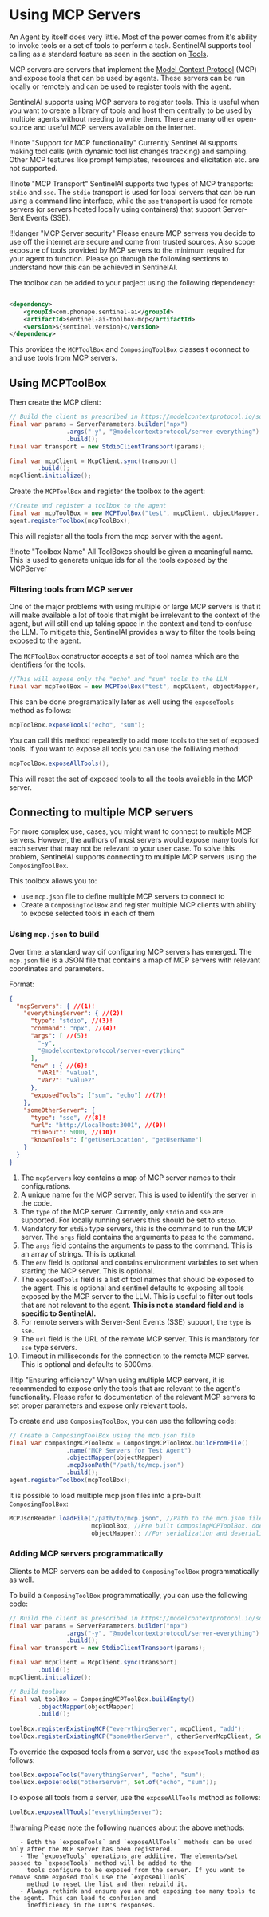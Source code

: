 # Using MCP Servers

An Agent by itself does very little. Most of the power comes from it's ability to invoke tools or a set of tools to
perform a task. SentinelAI supports tool calling as a standard feature as seen in the section on [Tools](tools.md).

MCP servers are servers that implement the [Model Context Protocol](https://modelcontextprotocol.org/) (MCP) and
expose tools that can be used by agents. These servers can be run locally or remotely and can be used to register
tools with the agent.

SentinelAI supports using MCP servers to register tools. This is useful when you want to create a library of tools
and host them centrally to be used by multiple agents without needing to write them. There are many other open-source and
useful MCP servers available on the internet.

!!!note "Support for MCP functionality"
    Currently Sentinel AI supports making tool calls (with dynamic tool list changes tracking) and sampling. Other MCP
    features like prompt templates, resources and elicitation etc. are not supported. 

!!!note "MCP Transport"
    SentinelAI supports two types of MCP transports: `stdio` and `sse`. The `stdio` transport is used for local servers
    that can be run using a command line interface, while the `sse` transport is used for remote servers (or servers
    hosted locally using containers) that support Server-Sent Events (SSE).

!!!danger "MCP Server security"
    Please ensure MCP servers you decide to use off the internet are secure and come from trusted sources. Also scope
    exposure of tools provided by MCP servers to the minimum required for your agent to function. Please go through the
    following sections to understand how this can be achieved in SentinelAI.

The toolbox can be added to your project using the following dependency:

```xml

<dependency>
    <groupId>com.phonepe.sentinel-ai</groupId>
    <artifactId>sentinel-ai-toolbox-mcp</artifactId>
    <version>${sentinel.version}</version>
</dependency>
```
This provides the `MCPToolBox` and `ComposingToolBox` classes t oconnect to and use tools from MCP servers.

## Using MCPToolBox

Then create the MCP client:

```java title="TestAgent.java"
// Build the client as prescribed in https://modelcontextprotocol.io/sdk/java/mcp-client
final var params = ServerParameters.builder("npx")
                .args("-y", "@modelcontextprotocol/server-everything")
                .build();
final var transport = new StdioClientTransport(params);

final var mcpClient = McpClient.sync(transport)
        .build();
mcpClient.initialize();
```

Create the `MCPToolBox` and register the toolbox to the agent:

```java title="TestAgent.java"
//Create and register a toolbox to the agent
final var mcpToolBox = new MCPToolBox("test", mcpClient, objectMapper, Set.of());
agent.registerToolbox(mcpToolBox);
```

This will register all the tools from the mcp server with the agent.

!!!note "Toolbox Name"
    All ToolBoxes should be given a meaningful name. This is used to generate unique ids for all the tools exposed by
    the MCPServer

### Filtering tools from MCP server

One of the major problems with using multiple or large MCP servers is that it will make available a lot of tools that
might be irrelevant to the context of the agent, but will still end up taking space in the context and tend to confuse
the LLM. To mitigate this, SentinelAI provides a way to filter the tools being exposed to the agent.

The `MCPToolBox` constructor accepts a set of tool names which are the identifiers for the tools.

```java
//This will expose only the "echo" and "sum" tools to the LLM
final var mcpToolBox = new MCPToolBox("test", mcpClient, objectMapper, Set.of("echo", "sum"));
```

This can be done programatically later as well using the `exposeTools` method as follows:

```java title="TestAgent.java"
mcpToolBox.exposeTools("echo", "sum");
```

You can call this method repeatedly to add more tools to the set of exposed tools. If you want to expose all tools you
can use the folliwing method:

```java title="TestAgent.java"
mcpToolBox.exposeAllTools();
```
This will reset the set of exposed tools to all the tools available in the MCP server.

## Connecting to multiple MCP servers

For more complex use, cases, you might want to connect to multiple MCP servers. However, the authors of most servers
would expose many tools for each server that may not be relevant to your user case. To solve this problem, SentinelAI
supports connecting to multiple MCP servers using the `ComposingToolBox`.

This toolbox allows you to:

- use `mcp.json` file to define multiple MCP servers to connect to
- Create a `ComposingToolBox` and register multiple MCP clients with ability to expose selected tools in each of them

### Using `mcp.json` to build

Over time, a standard way oif configuring MCP servers has emerged. The `mcp.json` file is a JSON file that contains a
map of MCP servers with relevant coordinates and parameters.

Format:
```json
{
  "mcpServers": { //(1)!
    "everythingServer": { //(2)!
      "type": "stdio", //(3)!
      "command": "npx", //(4)!
      "args": [ //(5)!
        "-y",
        "@modelcontextprotocol/server-everything"
      ],
      "env" : { //(6)!
        "VAR1": "value1",
        "Var2": "value2"
      },
      "exposedTools": ["sum", "echo"] //(7)!
    },
    "someOtherServer": {
      "type": "sse", //(8)!
      "url": "http://localhost:3001", //(9)!
      "timeout": 5000, //(10)!
      "knownTools": ["getUserLocation", "getUserName"]
    }
  }
}
```

1. The `mcpServers` key contains a map of MCP server names to their configurations.
2. A unique name for the MCP server. This is used to identify the server in the code.
3. The `type` of the MCP server. Currently, only `stdio` and `sse` are supported. For locally running servers this
   should be set to `stdio`.
4. Mandatory for `stdio` type servers, this is the command to run the MCP server. The `args` field contains the
   arguments to pass to the command.
5. The `args` field contains the arguments to pass to the command. This is an array of strings. This is optional.
6. The `env` field is optional and contains environment variables to set when starting the MCP server. This is optional.
7. The `exposedTools` field is a list of tool names that should be exposed to the agent. This is optional and
   sentinel defaults to exposing all tools exposed by the MCP server to the LLM. This is useful to filter out tools
   that are not relevant to the agent. **This is not a standard field and is specific to SentinelAI.**
8. For remote servers with Server-Sent Events (SSE) support, the `type` is `sse`.
9. The `url` field is the URL of the remote MCP server. This is mandatory for `sse` type servers.
10. Timeout in milliseconds for the connection to the remote MCP server. This is optional and defaults to 5000ms.

!!!tip "Ensuring efficiency"
    When using multiple MCP servers, it is recommended to expose only the tools that are relevant to the agent's
    functionality. Please refer to documentation of the relevant MCP servers to set proper parameters and expose only
    relevant tools.

To create and use `ComposingToolBox`, you can use the following code:

```java title="TestAgent.java"
// Create a ComposingToolBox using the mcp.json file
final var composingMCPToolBox = ComposingMCPToolBox.buildFromFile()
                .name("MCP Servers for Test Agent")
                .objectMapper(objectMapper)
                .mcpJsonPath("/path/to/mcp.json")
                .build();
agent.registerToolbox(mcpToolBox);
```

It is possible to load multiple mcp json files into a pre-built `ComposingToolBox`:

```java title="TestAgent.java"
MCPJsonReader.loadFile("/path/to/mcp.json", //Path to the mcp.json file
                       mcpToolBox, //Pre built ComposingMCPToolBox. does not matter how it was created
                       objectMapper); //For serialization and deserialization of tools, arguments etc
```

### Adding MCP servers programmatically
Clients to MCP servers can be added to `ComposingToolBox` programmatically as well.

To build a `ComposingToolBox` programmatically, you can use the following code:

```java title="TestAgent.java"
// Build the client as prescribed in https://modelcontextprotocol.io/sdk/java/mcp-client
final var params = ServerParameters.builder("npx")
                .args("-y", "@modelcontextprotocol/server-everything")
                .build();
final var transport = new StdioClientTransport(params);

final var mcpClient = McpClient.sync(transport)
        .build();
mcpClient.initialize();

// Build toolbox
final val toolBox = ComposingMCPToolBox.buildEmpty()
        .objectMapper(objectMapper)
        .build();
        
toolBox.registerExistingMCP("everythingServer", mcpClient, "add");
toolBox.registerExistingMCP("someOtherServer", otherServerMcpClient, Set.of("getUserLocation", "getUserName"));
```

To override the exposed tools from a server, use the `exposeTools` method as follows: 

```java title="TestAgent.java"
toolBox.exposeTools("everythingServer", "echo", "sum");
toolBox.exposeTools("otherServer", Set.of("echo", "sum"));
```

To expose all tools from a server, use the `exposeAllTools` method as follows:

```java title="TestAgent.java"
toolBox.exposeAllTools("everythingServer");
```

!!!warning
    Please note the following nuances about the above methods:

       - Both the `exposeTools` and `exposeAllTools` methods can be used only after the MCP server has been registered.
       - The `exposeTools` operations are additive. The elements/set passed to `exposeTools` method will be added to the
         tools configure to be exposed from the server. If you want to remove some exposed tools use the `exposeAllTools`
         method to reset the list and then rebuild it.
       - Always rethink and ensure you are not exposing too many tools to the agent. This can lead to confusion and
         inefficiency in the LLM's responses.
